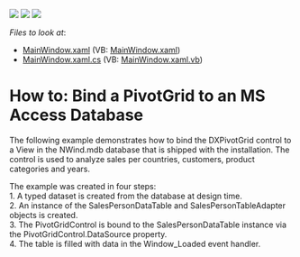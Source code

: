<!-- default badges list -->
![](https://img.shields.io/endpoint?url=https://codecentral.devexpress.com/api/v1/VersionRange/128578383/22.2.2%2B)
[![](https://img.shields.io/badge/Open_in_DevExpress_Support_Center-FF7200?style=flat-square&logo=DevExpress&logoColor=white)](https://supportcenter.devexpress.com/ticket/details/E2121)
[![](https://img.shields.io/badge/📖_How_to_use_DevExpress_Examples-e9f6fc?style=flat-square)](https://docs.devexpress.com/GeneralInformation/403183)
<!-- default badges end -->
<!-- default file list -->
*Files to look at*:

* [MainWindow.xaml](./CS/HowToBindToMDB/MainWindow.xaml) (VB: [MainWindow.xaml](./VB/HowToBindToMDB/MainWindow.xaml))
* [MainWindow.xaml.cs](./CS/HowToBindToMDB/MainWindow.xaml.cs) (VB: [MainWindow.xaml.vb](./VB/HowToBindToMDB/MainWindow.xaml.vb))
<!-- default file list end -->
# How to: Bind a PivotGrid to an MS Access Database


<p>The following example demonstrates how to bind the DXPivotGrid control to a View in the NWind.mdb database that is shipped with the installation. The control is used to analyze sales per countries, customers, product categories and years.</p><p>The example was created in four steps:<br />
1. A typed dataset is created from the database at design time.<br />
2. An instance of the SalesPersonDataTable and SalesPersonTableAdapter objects is created.<br />
3. The PivotGridControl is bound to the SalesPersonDataTable instance via the PivotGridControl.DataSource property.<br />
4. The table is filled with data in the Window_Loaded event handler.</p>

<br/>


